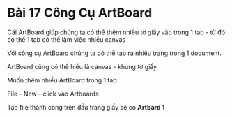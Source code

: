 # Bài 17 Công Cụ ArtBoard

Cái ArtBoard giúp chúng ta có thể thêm nhiều tờ giấy vào trong 1 tab - từ đó có thể 1 tab có thể làm việc nhiều canvas

Với công cụ ArtBoard chúng ta có thể tạo ra nhiều trang trong 1 document.

ArtBoard cũng có thể hiểu là canvas - khung tờ giấy

Muốn thêm nhiều ArtBoard trong 1 tab:

File - New - click vào Artboards

Tạo file thành công trên đầu trang giấy sẽ có **Artbard 1**


